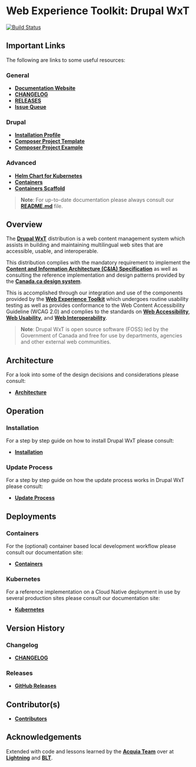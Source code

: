 # Web Experience Toolkit: Drupal WxT

[![Build Status][githubci-badge]][githubci]

## Important Links

The following are links to some useful resources:

### General

- **[Documentation Website][docs]**
- **[CHANGELOG][changelog]**
- **[RELEASES][releases]**
- **[Issue Queue][issue-drupal]**

### Drupal

- **[Installation Profile][github-wxt]**
- **[Composer Project Template][github-wxt-project]**
- **[Composer Project Example][github-site-wxt]**

### Advanced

- **[Helm Chart for Kubernetes][github-helm-drupal]**
- **[Containers][containers]**
- **[Containers Scaffold][containers-scaffold]**

> **Note**: For up-to-date documentation please always consult our **[README.md][readme]** file.

## Overview

The **[Drupal WxT][github-wxt]** distribution is a web content management system which assists in building and maintaining multilingual web sites that are accessible, usable, and interoperable.

This distribution complies with the mandatory requirement to implement the **[Content and Information Architecture (C&IA) Specification][spec]** as well as consulting the reference implementation and design patterns provided by the **[Canada.ca design system][spec-canada]**.

This is accomplished through our integration and use of the components provided by the **[Web Experience Toolkit][wet-boew]** which undergoes routine usability testing as well as provides conformance to the Web Content Accessibility Guideline (WCAG 2.0) and complies to the standards on **[Web Accessibility][standard_accessibility]**, **[Web Usability][standard_usability]**, and **[Web Interoperability][standard_interoperability]**.

> **Note**: Drupal WxT is open source software (FOSS) led by the Government of Canada and free for use by departments, agencies and other external web communities.

## Architecture

For a look into some of the design decisions and considerations please consult:

- **[Architecture][docs-architecture]**

## Operation

### Installation

For a step by step guide on how to install Drupal WxT please consult:

- **[Installation][docs-installation]**

### Update Process

For a step by step guide on how the update process works in Drupal WxT please consult:

- **[Update Process][docs-update-process]**

## Deployments

### Containers

For the (optional) container based local development workflow please consult our documentation site:

- **[Containers][docs-containers]**

### Kubernetes

For a reference implementation on a Cloud Native deployment in use by several production sites please consult our documentation site:

- **[Kubernetes][docs-kubernetes]**

## Version History

### Changelog

- **[CHANGELOG][changelog]**

### Releases

- **[GitHub Releases][releases]**

## Contributor(s)

- **[Contributors][contributors]**

## Acknowledgements

Extended with code and lessons learned by the **[Acquia Team][acquia]** over at **[Lightning][lightning]** and **[BLT][blt]**.

<!-- Links Referenced -->

[acquia]:                    https://acquia.com
[blt]:                       https://github.com/acquia/blt
[changelog]:                 https://github.com/drupalwxt/wxt/blob/5.2.x/CHANGELOG.md
[containers]:                https://hub.docker.com/r/drupalwxt/site-wxt
[containers-scaffold]:       https://github.com/drupalwxt/docker-scaffold
[contributors]:              https://github.com/drupalwxt/wxt/graphs/contributors
[docs]:                      http://drupalwxt.github.io
[docs-architecture]:         https://drupalwxt.github.io/docs/development/architecture/
[docs-containers]:           https://drupalwxt.github.io/docs/environment/containers/
[docs-kubernetes]:           https://drupalwxt.github.io/docs/environment/kubernetes/
[docs-installation]:         https://drupalwxt.github.io/docs/general/installation/
[docs-update-process]:       https://drupalwxt.github.io/docs/general/update/
[githubci]:                  https://github.com/drupalwxt/wxt/actions
[githubci-badge]:            https://github.com/drupalwxt/wxt/workflows/build/badge.svg
[github-site-wxt]:           https://github.com/drupalwxt/site-wxt
[github-wxt]:                https://github.com/drupalwxt/wxt
[github-wxt-project]:        https://github.com/drupalwxt/wxt-project#user-content-new-project
[issue-drupal]:              https://drupal.org/project/issues/wxt
[github-helm-drupal]:        https://github.com/drupalwxt/helm-drupal
[lightning]:                 https://github.com/acquia/lightning
[readme]:                    https://github.com/drupalwxt/wxt/blob/5.2.x/README.md
[spec]:                      https://www.canada.ca/en/treasury-board-secretariat/services/government-communications/canada-content-information-architecture-specification.html
[spec-canada]:               https://wet-boew.github.io/GCWeb/index-en.html
[standard_accessibility]:    https://www.tbs-sct.gc.ca/pol/doc-eng.aspx?id=23601
[standard_usability]:        http://www.tbs-sct.gc.ca/pol/doc-eng.aspx?id=24227
[standard_interoperability]: http://www.tbs-sct.gc.ca/pol/doc-eng.aspx?id=25875
[releases]:                  https://github.com/drupalwxt/wxt/releases
[wet-boew]:                  https://github.com/wet-boew/wet-boew
